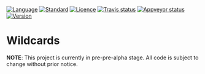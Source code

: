 [![Language](https://img.shields.io/badge/language-C++-blue.svg)](https://isocpp.org/) [![Standard](https://img.shields.io/badge/C%2B%2B-11%2F14%2F17-blue.svg)](https://en.wikipedia.org/wiki/C%2B%2B#Standardization) [![Licence](https://img.shields.io/badge/license-Boost%201.0-blue.svg)](http://www.boost.org/LICENSE_1_0.txt) [![Travis status](https://travis-ci.org/zemasoft/wildcards.svg?branch=master)](https://travis-ci.org/zemasoft/wildcards) [![Appveyor status](https://ci.appveyor.com/api/projects/status/github/zemasoft/wildcards?svg=true&branch=master)](https://ci.appveyor.com/project/zemasoft/wildcards) [![Version](https://badge.fury.io/gh/zemasoft%2Fwildcards.svg)](http://semver.org)

# Wildcards

**NOTE**: This project is currently in pre-pre-alpha stage. All code is subject to change without prior notice.

